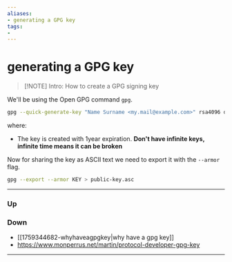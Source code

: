 ```yaml
---
aliases:
- generating a GPG key
tags:
- 
---
```

# generating a GPG key
> [!NOTE] Intro: 
> How to create a GPG signing key

We'll be using the Open GPG command `gpg`.  
```bash
gpg --quick-generate-key "Name Surname <my.mail@example.com>" rsa4096 default 1y
```
where: 
- The key is created with 1year expiration. **Don't have infinite keys, infinite time means it can be broken**


Now for sharing the key as ASCII text we need to export it with the `--armor` flag. 
```bash
gpg --export --armor KEY > public-key.asc
```
***
### Up
### Down
- [[1759344682-whyhaveagpgkey|why have a gpg key]]
- https://www.monperrus.net/martin/protocol-developer-gpg-key
***
